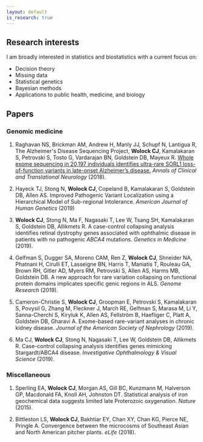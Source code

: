 ```yaml
---
layout: default
is_research: true
---
```


## Research interests
I am broadly interested in statistics and biostatistics with a current focus on:
* Decision theory
* Missing data
* Statistical genetics
* Bayesian methods
* Applications to public health, medicine, and biology

## Papers

### Genomic medicine

<!--- 
<img src = "collapsing_qq.png" style="float:right;width:50%"> 
-->

<!--- 
I'm interested in developing improved methods for rare variant association studies. Genetic association analyses with rare variants tend to suffer from low power and inflated type I error. I aim to leverage biologically relevant genomic information in order to efficiently pinpoint genetic signal. 
-->

1. Raghavan NS, Brickman AM, Andrew H, Manly JJ, Schupf N, Lantigua R, The Alzheimer's Disease Sequencing Project, **Wolock CJ**, Kamalakaran S, Petrovski S, Tosto G, Vardarajan BN, Goldstein DB, Mayeux R. [Whole exome sequencing in 20,197 individuals identifies ultra-rare SORL1 loss-of-function variants in late-onset Alzheimer’s disease.](https://www.ncbi.nlm.nih.gov/pmc/articles/PMC6043775/) *Annals of Clinical and Translational Neurology* (2018).


2. Hayeck TJ, Stong N, **Wolock CJ**, Copeland B, Kamalakaran S, Goldstein DB, Allen AS. Improved Pathogenic Variant Localization using a Hierarchical Model of Sub-regional Intolerance. *American Journal of Human Genetics* (2019)

3. **Wolock CJ**, Stong N, Ma F, Nagasaki T, Lee W, Tsang SH, Kamalakaran S, Goldstein DB, Allikmets R. A case-control collapsing analysis identifies retinal dystrophy genes associated with ophthalmic disease in patients with no pathogenic *ABCA4* mutations. *Genetics in Medicine* (2019). 

 4. Gelfman S, Dugger SA, Moreno CAM, Ren Z, **Wolock CJ**, Shneider NA, Phatnani H, Cirulli ET, Lasseigne BN, Harris T, Maniatis T, Rouleau GA, Brown RH, Gitler AD, Myers RM, Petrovski S, Allen AS, Harms MB, Goldstein DB. A new approach for rare variation collapsing on functional protein domains implicates specific genic regions in ALS. *Genome Research* (2019). 
   
 5. Cameron-Christie S, **Wolock CJ**, Groopman E, Petrovski S, Kamalakaran S, Povysil G, Zhang M, Fleckner J, March RE, Gelfman S, Marasa M, Li Y, Sanna-Cherchi S, Kiryluk K, Allen AS, Fellström B, Haefliger C, Platt A, Goldstein DB, Gharavi A. Exome-based rare-variant analyses in chronic kidney disease. *Journal of the American Society of Nephrology* (2019).

6. Ma CJ, **Wolock CJ**, Stong N, Nagasaki T, Lee W, Goldstein DB, Allikmets R. Case-control collapsing analysis identifies genes mimicking Stargardt/ABCA4 disease. *Investigative Ophthalmology & Visual Science* (2019).

### Miscellaneous

<!---
As an undergraduate, I was involved in several projects, including work on carnivorous pitcher plant microbiomes and iron redox during the late Proterozoic era. 
-->

1. Sperling EA, **Wolock CJ**, Morgan AS, Gill BC, Kunzmann M, Halverson GP, Macdonald FA, Knoll AH, Johnston DT.  Statistical analysis of iron geochemical data suggests limited late Proterozoic oxygenation. *Nature* (2015).

2. Bittleston LS, **Wolock CJ**, Bakhtiar EY, Chan XY, Chan KG, Pierce NE, Pringle A. Convergence between the microcosms of Southeast Asian and North American pitcher plants. *eLife* (2018). 

<!---
## Papers

### Theory & Methodology

1. [Variance-adaptive confidence sequences by betting](https://arxiv.org/pdf/2010.09686.pdf)\\
	I. Waudby-Smith and A. Ramdas

2. [Confidence sequences for sampling without replacement](https://arxiv.org/pdf/2006.04347.pdf)\\
	I. Waudby-Smith and A. Ramdas\\
	NeurIPS (2020)

### Applications

1. [Using Both Time Tradeoff and Discrete Choice Experiments in Valuing the EQ-5D: Impact of Model Misspecification on Value Sets](https://journals.sagepub.com/doi/full/10.1177/0272989X20924019?casa_token=t1lzCUY2vb0AAAAA%3AxQMLwfFJC5bp7jxtUbYSHpHXeIY9fzZR1vlmq7Xqx7iWKLsK5OFSJYVJHotwrxuxVCo19QCI_S1VTw)\\
	I. Waudby-Smith, A. S. Pickard, F. Xie, E. M. Pullenayegum\\
	Medical Decision Making (2020)

2. [Sentiment in nursing notes as an indicator of out-of-hospital mortality in intensive care patients](https://journals.plos.org/plosone/article?id=10.1371/journal.pone.0198687)\\
	I. Waudby-Smith, N. Tran, J. A. Dubin, J. Lee\\
	PLoS one (2018)
-->
